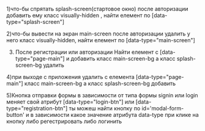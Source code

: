1)что-бы спрятать splash-screen(стартовое окно) после авторизации добавить ему
класс visually-hidden , найти елемент по [data-type="splash-screen"]

2)что-бы вывести на экран main-screen после авторизации удалить у него класс
visually-hidden, найти елемент по [data-type="main-screen"]

3. После регистрации или авторизации Найти елемент с [data-type="page-main"] и
   добавить класс main-screen-bg а класс splash-screen-bg удалить

4)при выходе с приложения удалить с елемента [data-type="page-main"] класс
main-screen-bg а класс splash-screen-bg добавить

5)Кнопка отправки формы в зависимости от типа формы signin или login меняет свой
атрибут [data-type="login-btn"] или [data-type="registration-btn"] ты можеш
найти кнопку по id='modal-form-button' и в зависимости какое значение атрибута
data-type при клике на кнопку либо регестрировать либо логинить
